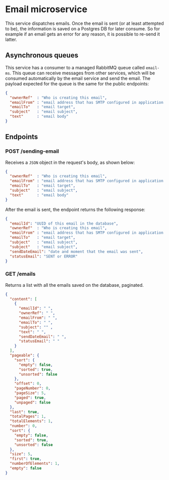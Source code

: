# Email microservice

This service dispatches emails. Once the email is sent (or at least attempted to be), the information is saved on a Postgres DB for later consume. So for example if an email gets an error for any reason, it is possible to re-send it latter.

## Asynchronous queues

This service has a consumer to a managed RabbitMQ queue called `email-ms`. This queue can receive messages from other services, which will be consumed automatically by the email service and send the email.
The payload expected for the queue is the same for the public endpoints:

```json
{
  "ownerRef"  : "Who is creating this email",
  "emailFrom" : "email address that has SMTP configured in application.properties",
  "emailTo"   : "email target",
  "subject"   : "email subject",
  "text"      : "email body"
}
```

## Endpoints

### POST /sending-email

Receives a `JSON` object in the request's body, as shown below:

```json
{
  "ownerRef"  : "Who is creating this email",
  "emailFrom" : "email address that has SMTP configured in application.properties",
  "emailTo"   : "email target",
  "subject"   : "email subject",
  "text"      : "email body"
}
```

After the email is sent, the endpoint returns the following response:

```json
{
  "emailId": "UUID of this email in the database",
  "ownerRef"  : "Who is creating this email",
  "emailFrom" : "email address that has SMTP configured in application.properties",
  "emailTo"   : "email target",
  "subject"   : "email subject",
  "subject"   : "email subject",
  "sendDateEmail": "date and moment that the email was sent",
  "statusEmail": "SENT or ERROR"
}
```

### GET /emails

Returns a list with all the emails saved on the database, paginated.

```json
{
  "content": [
    {
      "emailId": " ",
      "ownerRef": " ",
      "emailFrom": " ",
      "emailTo": " ",
      "subject": "" ,
      "text": " ",
      "sendDateEmail": " ",
      "statusEmail": " "
    }
  ],
  "pageable": {
    "sort": {
      "empty": false,
      "sorted": true,
      "unsorted": false
    },
    "offset": 0,
    "pageNumber": 0,
    "pageSize": 5,
    "paged": true,
    "unpaged": false
  },
  "last": true,
  "totalPages": 1,
  "totalElements": 1,
  "number": 0,
  "sort": {
    "empty": false,
    "sorted": true,
    "unsorted": false
  },
  "size": 5,
  "first": true,
  "numberOfElements": 1,
  "empty": false
}
```